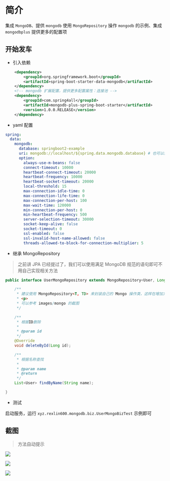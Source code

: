 # 简介

集成 `MongoDB`、提供 `mongodb` 使用 `MongoRepository` 操作 `mongodb` 的示例、集成 `mongodbplus` 提供更多的配置项


## 开始发车

* 引入依赖

```xml
    <dependency>
        <groupId>org.springframework.boot</groupId>
        <artifactId>spring-boot-starter-data-mongodb</artifactId>
    </dependency>
    <!-- mongodb 扩展配置，提供更多配置属性：连接池 -->
    <dependency>
        <groupId>com.spring4all</groupId>
        <artifactId>mongodb-plus-spring-boot-starter</artifactId>
        <version>1.0.0.RELEASE</version>
    </dependency>
```

* yaml 配置

```yaml
spring:
  data:
    mongodb:
      database: springboot2-example
      uri: mongodb://localhost/${spring.data.mongodb.database} # 也可以使用如下方式连接，注意不同版本连接方式有些不同
      option:
        always-use-m-beans: false
        connect-timeout: 10000
        heartbeat-connect-timeout: 20000
        heartbeat-frequency: 10000
        heartbeat-socket-timeout: 20000
        local-threshold: 15
        max-connection-idle-time: 0
        max-connection-life-time: 0
        max-connection-per-host: 100
        max-wait-time: 120000
        min-connection-per-host: 0
        min-heartbeat-frequency: 500
        server-selection-timeout: 30000
        socket-keep-alive: false
        socket-timeout: 0
        ssl-enabled: false
        ssl-invalid-host-name-allowed: false
        threads-allowed-to-block-for-connection-multiplier: 5
```

* 继承 MongoRepository

> 之前讲 JPA 已经提过了，我们可以使用满足 MongoDB 规范的语句即可不用自己实现相关方法

```java
public interface UserMongoRepository extends MongoRepository<User, Long> {

    /**
     * 建议使用 MongoRepository<T, TD> 来封装自己的 Mongo 操作类，这样在增加方法时 IDEA 会自动提示有哪些操作可以进行，并且不需要我们去实现！
     * <p>
     * 可以参考 images/mongo 的截图
     */

    /**
     * 根据ID删除
     *
     * @param id
     */
    @Override
    void deleteById(Long id);

    /**
     * 根据名称查找
     *
     * @param name
     * @return
     */
    List<User> findByName(String name);

}
```

* 测试

启动服务，运行 `xyz.rexlin600.mongodb.biz.UserMongoBizTest` 示例即可

## 截图

> 方法自动提示

![](https://rexlin600-blog.oss-cn-chengdu.aliyuncs.com/mongo-1.png)

![](https://rexlin600-blog.oss-cn-chengdu.aliyuncs.com/mongo-2.png)

![](https://rexlin600-blog.oss-cn-chengdu.aliyuncs.com/mongo-3.png)